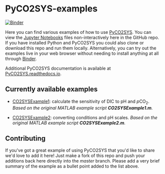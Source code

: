 # PyCO2SYS-examples

[![Binder](https://mybinder.org/badge_logo.svg)](https://mybinder.org/v2/gh/mvdh7/PyCO2SYS-examples/master)

Here you can find various examples of how to use [PyCO2SYS](https://github.com/mvdh7/PyCO2SYS).  You can view the [Jupyter Notebooks](https://jupyter-notebook.readthedocs.io/en/stable/notebook.html) files non-interactively here in the GitHub repo.  If you have installed Python and PyCO2SYS you could also clone or download this repo and run them locally.  Alternatively, you can try out the examples live in your web browser without needing to install anything at all through [Binder](https://mybinder.org/v2/gh/mvdh7/PyCO2SYS-examples/master).

Additional PyCO2SYS documentation is available at [PyCO2SYS.readthedocs.io](https://pyco2sys.readthedocs.io).

## Currently available examples

  * [CO2SYSExample1](CO2SYSExample1.ipynb): calculate the sensitivity of DIC to pH and *p*CO<sub>2</sub>.  *Based on the original MATLAB example script **CO2SYSExample1.m**.*
  
  * [CO2SYSExample2](CO2SYSExample2.ipynb): converting conditions and pH scales.  *Based on the original MATLAB example script **CO2SYSExample2.m**.*

## Contributing

If you've got a great example of using PyCO2SYS that you'd like to share we'd love to add it here!  Just make a fork of this repo and push your additions back here directly into the *master* branch.  Please add a very brief summary of the example as a bullet point added to the list above.
